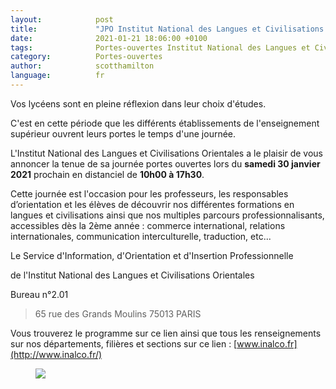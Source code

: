 ```yaml
---
layout:            post
title:             "JPO Institut National des Langues et Civilisations Orientales"
date:              2021-01-21 18:06:00 +0100
tags:              Portes-ouvertes Institut National des Langues et Civilisations Orientales
category:          Portes-ouvertes
author:            scotthamilton
language:          fr
---
```


Vos lycéens sont en pleine réflexion dans leur choix d'études.

C'est en cette période que les différents établissements de l'enseignement supérieur ouvrent leurs portes le temps d'une journée.


L'Institut National des Langues et Civilisations Orientales a le plaisir de vous annoncer la tenue de sa journée portes ouvertes lors du **samedi 30 janvier 2021** prochain en distanciel de **10h00 à 17h30**.


Cette journée est l'occasion pour les professeurs, les responsables d’orientation et les élèves de découvrir nos différentes formations en langues et civilisations ainsi que nos multiples parcours professionnalisants, accessibles dès la 2ème année : commerce international, relations internationales, communication interculturelle, traduction, etc...


Le Service d'Information, d'Orientation et d'Insertion Professionnelle

de l'Institut National des Langues et Civilisations Orientales

Bureau n°2.01

 > 65 rue des Grands Moulins 75013 PARIS

Vous trouverez le programme sur ce lien ainsi que tous les renseignements sur nos départements, filières et sections sur ce lien : [www.inalco.fr](http://www.inalco.fr/) 

<div class="album">
   <figure>
      <img src="{{ "/media/img/INALCO/JPO-Inalco.jpg" | absolute_url }}" />
   </figure>
</div>
